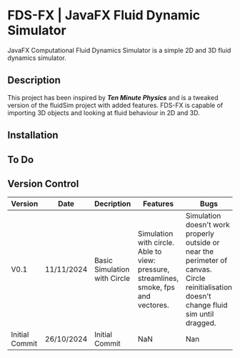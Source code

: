 # FDS-FX | JavaFX Fluid Dynamic Simulator
JavaFX Computational Fluid Dynamics Simulator is a simple 2D and 3D fluid dynamics simulator.

## Description
This project has been inspired by ***Ten Minute Physics*** and is a tweaked version of the fluidSim project with added features. FDS-FX is capable of importing 3D objects and looking at fluid behaviour in 2D and 3D.

## Installation

## To Do


## Version Control
|Version|Date|Decription|Features|Bugs|
|-------|----|----------|--------|----|
|V0.1|11/11/2024|Basic Simulation with Circle|Simulation with circle. Able to view: pressure, streamlines, smoke, fps and vectores.|Simulation doesn't work properly outside or near the perimeter of canvas. Circle reinitialisation doesn't change fluid sim until dragged.|
|Initial Commit|26/10/2024|Initial Commit|NaN|Nan|
